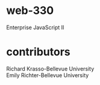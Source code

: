 # web-330
Enterprise JavaScript II

# contributors
Richard Krasso-Bellevue University  
Emily Richter-Bellevue University
